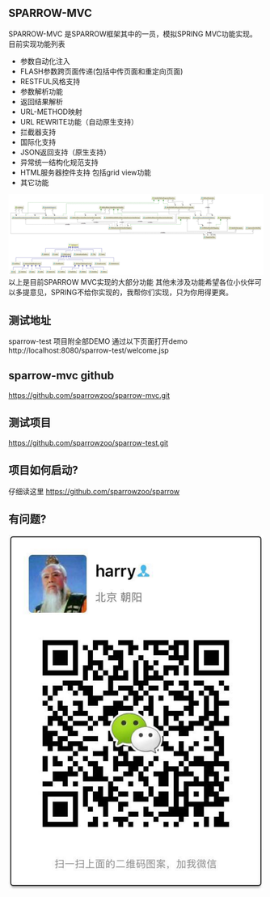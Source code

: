 SPARROW-MVC
---
SPARROW-MVC 是SPARROW框架其中的一员，模拟SPRING MVC功能实现。
目前实现功能列表
- 参数自动化注入
- FLASH参数跨页面传递(包括中传页面和重定向页面)
- RESTFUL风格支持
- 参数解析功能
- 返回结果解析
- URL-METHOD映射
- URL REWRITE功能（自动原生支持）
- 拦截器支持
- 国际化支持
- JSON返回支持（原生支持）
- 异常统一结构化规范支持
- HTML服务器控件支持 包括grid view功能
- 其它功能

![MVC全类图](sparrow-mvc.png)
以上是目前SPARROW MVC实现的大部分功能
其他未涉及功能希望各位小伙伴可以多提意见，SPRING不给你实现的，我帮你们实现，只为你用得更爽。

测试地址
---
sparrow-test 项目附全部DEMO
通过以下页面打开demo
http://localhost:8080/sparrow-test/welcome.jsp

sparrow-mvc github
---
https://github.com/sparrowzoo/sparrow-mvc.git

测试项目
---
https://github.com/sparrowzoo/sparrow-test.git

项目如何启动?
---
仔细读这里
https://github.com/sparrowzoo/sparrow

有问题?
---
![微信](wechat.jpg)